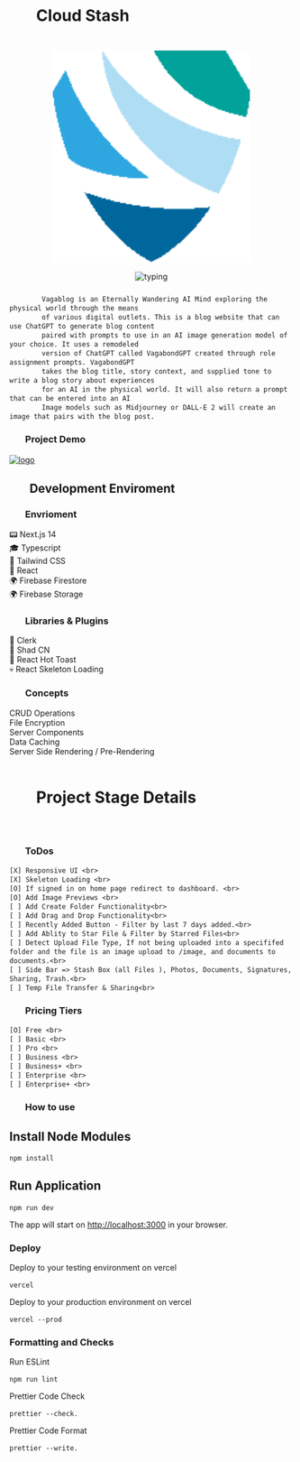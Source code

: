 <h1>
<ul><b>
Cloud Stash
</b></ul>
</h1>
<p align="center">
  <br />
  <img width="350" src="./public/logo.png" alt="Cloud Stash Logo">
  <br />
</p>

 <p svg align="center">
<img src="https://readme-typing-svg.demolab.com?font=Noto+Serif&pause=3000&color=2FA4D7&center=true&vCenter=true&width=375&lines=Secure+Cloud+File+Storage" alt=typing>
 </p>

###
            Vagablog is an Eternally Wandering AI Mind exploring the physical world through the means
            of various digital outlets. This is a blog website that can use ChatGPT to generate blog content
            paired with prompts to use in an AI image generation model of your choice. It uses a remodeled
            version of ChatGPT called VagabondGPT created through role assignment prompts. VagabondGPT
            takes the blog title, story context, and supplied tone to write a blog story about experiences
            for an AI in the physical world. It will also return a prompt that can be entered into an AI
            Image models such as Midjourney or DALL-E 2 will create an image that pairs with the blog post.

<h3>
<ul><b>Project Demo</b></ul>
</h3>

<a href=""> </a> <a href="https://www.cloudstash.tech/" target="blank"><img align="center" src="https://www.cloudstash.tech/_next/image/?url=%2Ftext.png&w=256&q=75" alt="logo" height="85" width="250" /></a>

<h2>
<ul><b>Development Enviroment</b></ul>
</h2>
<h4>
<h3><ul><b>Envrioment</b></ul></h3>
        📟 Next.js 14<br>
        🎓 Typescript<br>
        🚀 Tailwind CSS<br>
        🌠 React<br>
        🌍 Firebase Firestore<br>
        🌍 Firebase Storage<br>
<h3><ul><b>Libraries & Plugins</b></ul></h3>
        💫 Clerk<br>
        📁 Shad CN<br>
        🍞 React Hot Toast<br>
        💀 React Skeleton Loading <br>
<h3><ul><b>Concepts</b></ul></h3>
        CRUD Operations<br>
        File Encryption<br>
        Server Components<br>
        Data Caching<br>
        Server Side Rendering / Pre-Rendering<br>
        <br>
</h4>

<h1>
<ul><b>Project Stage Details</b></ul>
</h1>

<br>

<h3><ul><b>ToDos</b></ul></h3>

    [X] Responsive UI <br>
    [X] Skeleton Loading <br>
    [O] If signed in on home page redirect to dashboard. <br>
    [O] Add Image Previews <br>
    [ ] Add Create Folder Functionality<br>
    [ ] Add Drag and Drop Functionality<br>
    [ ] Recently Added Button - Filter by last 7 days added.<br>
    [ ] Add Ablity to Star File & Filter by Starred Files<br>
    [ ] Detect Upload File Type, If not being uploaded into a specififed folder and the file is an image upload to /image, and documents to documents.<br>
    [ ] Side Bar => Stash Box (all Files ), Photos, Documents, Signatures, Sharing, Trash.<br>
    [ ] Temp File Transfer & Sharing<br>

<h3>
<h3><ul><b>Pricing Tiers</b></ul></h3>

    [O] Free <br>
    [ ] Basic <br>
    [ ] Pro <br>
    [ ] Business <br>
    [ ] Business+ <br>
    [ ] Enterprise <br>
    [ ] Enterprise+ <br>

<h3>
<ul><b>How to use</b></ul>
</h3>

## Install Node Modules

    npm install

## Run Application

    npm run dev

The app will start on [http://localhost:3000](http://localhost:3000) in your browser. 

### Deploy

Deploy to your testing environment on vercel

    vercel

Deploy to your production environment on vercel

    vercel --prod

### Formatting and Checks

Run ESLint

    npm run lint

Prettier Code Check

    prettier --check.

Prettier Code Format

    prettier --write.
